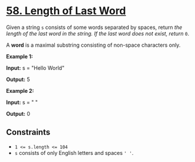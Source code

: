 # [58. Length of Last Word](https://leetcode.com/problems/length-of-last-word/)

Given a string `s` consists of some words separated by spaces, return *the length of the last word in the string. If the last word does not exist, return* `0`.

A **word** is a maximal substring consisting of non-space characters only.

**Example 1:**

**Input:** s = "Hello World"

**Output:** 5

**Example 2:**

**Input:** s = " "

**Output:** 0

## Constraints

- `1 <= s.length <= 104`
- `s` consists of only English letters and spaces `' '`.
